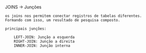 JOINS -> Junções

    os joins nos permitem conectar registros de tabelas diferentes. Formando com isso, um resultado de pesquisa composto.

    principais junções:

        LEFT-JOIN: Junção a esquerda
        RIGHT-JOIN: Junção a direita
        INNER-JOIN: Junção interna